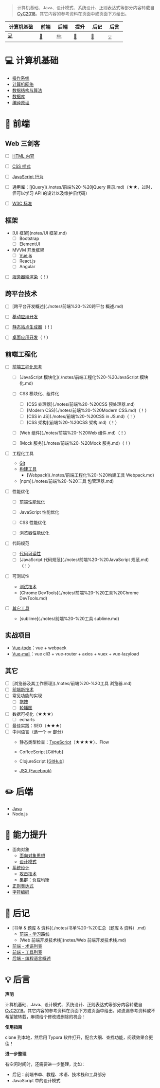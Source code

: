 

> 计算机基础、Java、设计模式、系统设计、正则表达式等部分内容转载自 [CyC2018](https://github.com/CyC2018/CS-Notes)。其它内容的参考资料在页面中或页面下方给出。



| &nbsp;计算机基础&nbsp;| &nbsp;前端&nbsp; | &nbsp;后端&nbsp; | &nbsp;提升&nbsp; | &nbsp;后记&nbsp; | &nbsp;后言&nbsp; |
| ---------------------------------- | ------------------------- | -------------------------- | -------------------------------- | -------------------- | -------------------- |
| [:computer:](#computer-计算机基础) | [:pencil:](#pencil-前端) | [:pencil2:](#pencil2-后端) | [:book:](#book-提升) | [:paperclip:](#paperclip-后记) |  [:bulb:](#bulb-后言)|



# :computer: 计算机基础

- [操作系统](./notes/操作系统.md)
- [计算机网络](./notes/计算机网络.md)
- [数据结构与算法](./notes/数据结构与算法.md)
- [数据库](./notes/数据库.md)
- [编译原理](./notes/编译原理.md)



# :pencil: 前端

## Web 三剑客

- [ ] [HTML 内容](./notes/HTML%20-%20目录.md)
- [ ] [CSS 样式](./notes/CSS%20-%20目录.md)
- [ ] [JavaScript 行为](./notes/JavaScript%20-%20目录.md)
- [ ] 通用库：[jQuery](./notes/前端%20-%20jQuery 目录.md)（★★，过时，但可以学习 API 的设计以及维护旧代码）
- [ ] [W3C 标准](./notes/前端%20-%20W3C.md)



## 框架

- [UI 框架](notes/UI 框架.md)
  - [ ] Bootstrap
  - [ ] ElementUI
- MVVM 开发框架
  - [ ] [Vue.js](notes/Vue%20-%20目录.md)
  - [ ] React.js
  - [ ] Angular

- [ ] [服务器端渲染](./notes/前端%20-%20MVVM%20服务器端渲染.md)<span style="color:black ">（！）</span>




## 跨平台技术

- [ ] [跨平台开发概述](./notes/前端%20-%20跨平台 概述.md)
- [ ] [移动应用开发](./notes/前端%20-%20移动端开发.md)



- [ ] [静态站点生成器](./notes/前端%20-%20静态站点生成器.md)<span style="color:black ">（！）</span>
- [ ] [桌面应用开发](./notes/前端%20-%20桌面应用开发.md)<span style="color:black ">（！）</span>




## 前端工程化

- [ ] [前端工程化思考](./notes/前端工程化%20-%20思考.md)
  - [ ] [JavaScript 模块化](./notes/前端工程化%20-%20JavaScript 模块化.md)

  - [ ] CSS 模块化、组件化
    - [ ] [CSS 处理器](./notes/前端%20-%20CSS 预处理器.md)
    - [ ] [Modern CSS](./notes/前端%20-%20Modern CSS.md)<span style="color:black ">（！）</span>
    - [ ] [CSS in JS](./notes/前端%20-%20CSS in JS.md)<span style="color:black ">（！）</span>
    - [ ] [CSS 架构](前端%20-%20CSS 架构.md)<span style="color:black ">（！）</span>
  - [ ] [Web 组件](./notes/前端%20-%20Web 组件.md)<span style="color:black ">（！）</span>
  - [ ] [Mock 服务](./notes/前端%20-%20Mock 服务.md)<span style="color:black ">（！）</span>
- [ ] 工程化工具
  - [Git](./notes/工具%20-%20Git.md)
  - [构建工具](./notes/前端工程化%20-%20构建工具.md)
    - [Webpack](./notes/前端工程化%20-%20构建工具 Webpack.md)
  - [npm](./notes/前端%20-%20工具 包管理器.md)
- [ ] 性能优化
  - [ ] [前端性能优化](./notes/前端%20-%20性能优化.md)
  - [ ] JavaScript 性能优化

  - [ ] CSS 性能优化

  - [ ] 浏览器性能优化


- [ ] 代码规范
  - [ ] [代码可读性](./notes/代码可读性.md)
  - [ ] [JavaScript 代码规范](./notes/前端%20-%20JavaScript 规范.md)<span style="color:black ">（！）</span>

- [ ] 可测试性

  - [测试技术](./notes/前端%20-%20测试技术.md)
  - [Chrome DevTools](./notes/前端%20-%20工具%20Chrome DevTools.md)

- [ ] [其它工具](./notes/其它工具.md)
  - [sublime](./notes/前端%20-%20工具 sublime.md)



## 实战项目

- [Vue-todo](projects/vue-todo.md)：vue + webpack
- [Vue-mall](projects/vue-mall.md)：vue cli3 + vue-router + axios + vuex + vue-lazyload




## 其它

- [ ] [浏览器及其工作原理](./notes/前端%20-%20工具 浏览器.md)
- [ ] [前端新技术](./notes/前端%20-%20新技术.md)
- [ ] 常见功能的实现
  - [ ] [拖拽](./notes/应用案例%20-%20拖拽.md)
  - [ ] [轮播图](./notes/应用案例%20-%20轮播图.md)
- [ ] 数据可视化（★★★）
  - [ ] echarts
- [ ] 最佳实践：SEO（★★★）
- [ ] 中间语言（选一个 or 部分）
  - 静态类型检查：[TypeScript](./notes/前端%20-%20TypeScript.md)（★★★★）、Flow

  - CoffeeScript [GitHub\]
  - ClojureScript [[GitHub\]](https://github.com/clojure/clojurescript/)
  - [JSX (Facebook)](http://facebook.github.io/react/docs/jsx-in-depth.html)





# :pencil2: 后端

- [Java](./notes/Java%20-%20目录.md)
- Node.js



# :book: 能力提升

- 面向对象
  - [面向对象思想](./notes/面向对象思想.md)
  - [设计模式](./notes/设计模式%20-%20目录.md)
- [系统设计](./notes/系统设计基础.md)
  - [攻击技术](./notes/攻击技术.md)
  - [集群](./notes/集群.md)：负载均衡
- [正则表达式](./notes/正则表达式.md)
- [字符编码](./notes/字符编码.md)



# :paperclip: 后记

- [书单 & 题库 & 资料](./notes/书单%20-%20汇总（题库 & 资料）.md)
  - [前端 - 学习路线](./notes/前端%20-%20学习路线.md)
  - [Web 前端开发技术栈](notes/Web 前端开发技术栈.md)
- [前端 - 术语列表](./notes/前端%20-%20术语.md)
- [前端 - 工具列表](./notes/前端%20-%20工具.md)
- [后端 - 编程语言概述](./notes/后端%20-%20编程语言概述.md)



# :bulb: 后言

**声明**

计算机基础、Java、设计模式、系统设计、正则表达式等部分内容转载自 [CyC2018](https://github.com/CyC2018/CS-Notes)。其它内容的参考资料在页面下方或页面中给出。如遗漏参考资料或不希望被转载，麻烦给个修改或删除的机会！



**使用指南**

clone 到本地，然后用 Typora 软件打开，配合大纲、查找功能，阅读效果会更佳！



**进一步整理**

有空闲时间时，还需要进一步整理，比如：

- 后记：前端书单、教程、术语、技术栈和工具部分
- JavaScript 中的设计模式